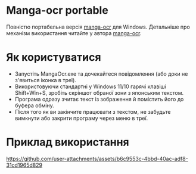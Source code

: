 # Manga-ocr portable
Повністю портабельна версія [manga-ocr](https://github.com/kha-white/manga-ocr) для Windows.
Детальніше про механізм використання читайте у автора [manga-ocr](https://github.com/kha-white/manga-ocr).

# Як користуватися
- Запустіть MangaOcr.exe та дочекайтеся повідомлення (або доки не з'явиться іконка в треї).
- Використовуючи стандартні у Windows 11/10 гарячі клавіші Shift+Win+S, зробіть скріншот обраної зони з японським текстом.
- Програма одразу зчитає текст із зображення й помістить його до буфера обміну.
- Після того як ви закінчите працювати з текстом, не забудьте вимкнути або закрити програму через меню в треї.

# Приклад використання
https://github.com/user-attachments/assets/b6c9553c-4bbd-40ac-adf8-31cd1965d829
